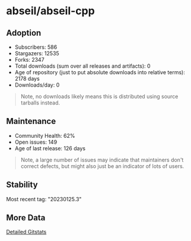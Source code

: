 # abseil/abseil-cpp

## Adoption

- Subscribers: 586
- Stargazers: 12535
- Forks: 2347
- Total downloads (sum over all releases and artifacts): 0
- Age of repository (just to put absolute downloads into relative terms): 2178 days
- Downloads/day: 0

> Note, no downloads likely means this is distributed using source tarballs instead.

## Maintenance

- Community Health: 62%
- Open issues: 149
- Age of last release: 126 days

> Note, a large number of issues may indicate that maintainers don't correct defects, but might also
> just be an indicator of lots of users.

## Stability

Most recent tag: "20230125.3"

## More Data

[Detailed Gitstats](/bazel-catalog/gitstats/abseil/abseil-cpp)

